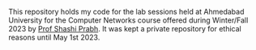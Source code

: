 This repository holds my code for the lab sessions held at Ahmedabad University for the Computer Networks course offered during Winter/Fall 2023 by
[Prof Shashi Prabh](https://shashi-prabh.github.io/).
It was kept a private repository for ethical reasons until May 1st 2023.
